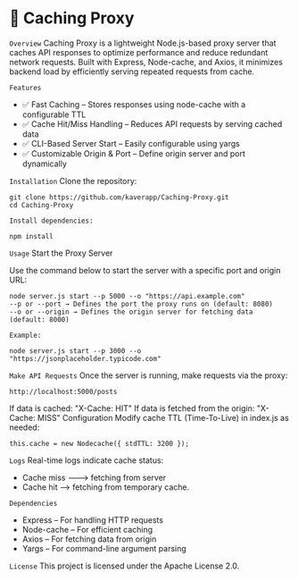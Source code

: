 
# 🚀 Caching Proxy

`Overview`
Caching Proxy is a lightweight Node.js-based proxy server that caches API responses to optimize performance and reduce redundant network requests. Built with Express, Node-cache, and Axios, it minimizes backend load by efficiently serving repeated requests from cache.

`Features`
- ✅ Fast Caching – Stores responses using node-cache with a configurable TTL
- ✅ Cache Hit/Miss Handling – Reduces API requests by serving cached data
- ✅ CLI-Based Server Start – Easily configurable using yargs
- ✅ Customizable Origin & Port – Define origin server and port dynamically

`Installation`
Clone the repository:
```
git clone https://github.com/kaverapp/Caching-Proxy.git
cd Caching-Proxy
```

`Install dependencies:`
```
npm install
```
`Usage`
Start the Proxy Server

Use the command below to start the server with a specific port and origin URL:
```
node server.js start --p 5000 --o "https://api.example.com"
--p or --port → Defines the port the proxy runs on (default: 8080)
--o or --origin → Defines the origin server for fetching data (default: 8000)
```
`Example:`
```
node server.js start --p 3000 --o "https://jsonplaceholder.typicode.com"
```
`Make API Requests`
Once the server is running, make requests via the proxy:
```
http://localhost:5000/posts
```
If data is cached: "X-Cache: HIT"
If data is fetched from the origin: "X-Cache: MISS"
Configuration
Modify cache TTL (Time-To-Live) in index.js as needed:
```
this.cache = new Nodecache({ stdTTL: 3200 });
```
`Logs`
Real-time logs indicate cache status:

- Cache miss ---> fetching from server
- Cache hit --> fetching from temporary cache.
  
`Dependencies`
- Express – For handling HTTP requests
- Node-cache – For efficient caching
- Axios – For fetching data from origin
- Yargs – For command-line argument parsing
  
`License`
This project is licensed under the Apache License 2.0.

